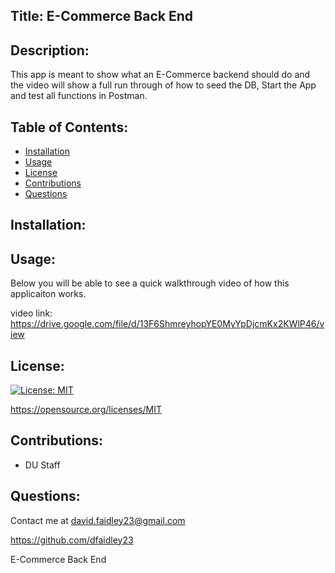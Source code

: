 ## Title: E-Commerce Back End

## Description: 
This app is meant to show what an E-Commerce backend should do and the video will show a full run through of how to seed the DB, Start the App and test all functions in Postman.

## Table of Contents: 

- [Installation](#installation)
- [Usage](#usage)
- [License](#license)
- [Contributions](#contributions)
- [Questions](#questions)

## Installation: 


## Usage:
Below you will be able to see a quick walkthrough video of how this applicaiton works.

video link: https://drive.google.com/file/d/13F6ShmreyhopYE0MyYpDjcmKx2KWlP46/view


## License: 
[![License: MIT](https://img.shields.io/badge/License-MIT-yellow.svg)](https://opensource.org/licenses/MIT)

https://opensource.org/licenses/MIT

## Contributions: 
- DU Staff

## Questions: 
Contact me at david.faidley23@gmail.com

https://github.com/dfaidley23

E-Commerce Back End